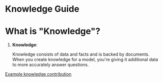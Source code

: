 # Knowledge Guide

# What is "Knowledge"?

1. **Knowledge**:

    Knowledge consists of data and facts and is backed by documents. When you create knowledge for a model, you're giving it additional data to more
    accurately answer questions.

[Example knowledge contribution](https://github.com/instruct-lab/taxonomy/pull/50)